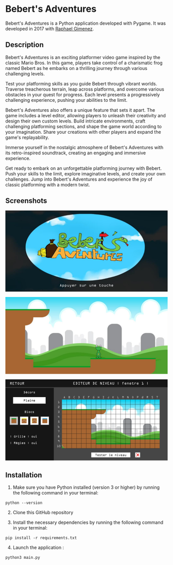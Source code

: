 # Bebert's Adventures

Bebert's Adventures is a Python application developed with Pygame. It was developed in 2017 with [Raphael Gimenez](https://github.com/RaphaelGimenez).

## Description

Bebert's Adventures is an exciting platformer video game inspired by the classic Mario Bros. In this game, players take control of a charismatic frog named Bebert as he embarks on a thrilling journey through various challenging levels.

Test your platforming skills as you guide Bebert through vibrant worlds. Traverse treacherous terrain, leap across platforms, and overcome various obstacles in your quest for progress. Each level presents a progressively challenging experience, pushing your abilities to the limit.

Bebert's Adventures also offers a unique feature that sets it apart. The game includes a level editor, allowing players to unleash their creativity and design their own custom levels. Build intricate environments, craft challenging platforming sections, and shape the game world according to your imagination. Share your creations with other players and expand the game's replayability.

Immerse yourself in the nostalgic atmosphere of Bebert's Adventures with its retro-inspired soundtrack, creating an engaging and immersive experience.

Get ready to embark on an unforgettable platforming journey with Bebert. Push your skills to the limit, explore imaginative levels, and create your own challenges. Jump into Bebert's Adventures and experience the joy of classic platforming with a modern twist.

## Screenshots

![Splashscreen Image](image/img-readme/splashscreen.png)

![Game Image](image/img-readme/jeu.png)

![Level Editor Image](image/img-readme/editeur-niveau.png)

## Installation

1. Make sure you have Python installed (version 3 or higher) by running the following command in your terminal:

```
python --version
```

2. Clone this GitHub repository

3. Install the necessary dependencies by running the following command in your terminal:

```
pip install -r requirements.txt
```

4. Launch the application :

```
python3 main.py
```
